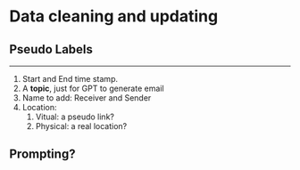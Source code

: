 # Data cleaning and updating

## Pseudo Labels
---
1. Start and End time stamp.
2. A **topic**, just for GPT to generate email
3. Name to add: Receiver and Sender
4. Location: 
   1. Vitual: a pseudo link?
   2. Physical: a real location?



## Prompting?